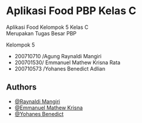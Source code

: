 # Aplikasi Food PBP Kelas C

Aplikasi Food Kelompok 5 Kelas C  
Merupakan Tugas Besar PBP

Kelompok 5

- 200710710 /Agung Raynaldi Mangiri
- 200701530/ Emmanuel Mathew Krisna Rata
- 200710573 /Yohanes Benedict Adlian

## Authors

- [@Raynaldi Mangiri](https://github.com/TuaBangka12)
- [@Emmanuel Mathew Krisna](https://github.com/emkr-13)
- [@Yohanes Benedict](https://github.com/elmonzo139)
